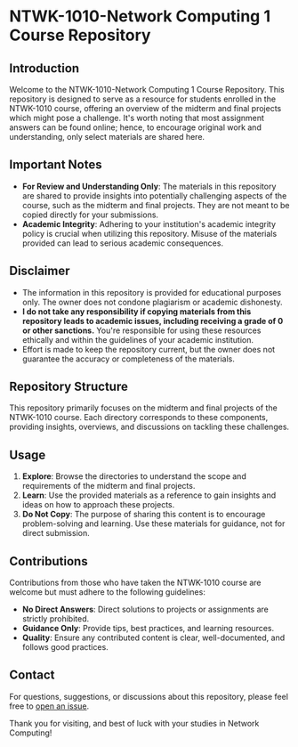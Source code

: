 # NTWK-1010-Network Computing 1 Course Repository

## Introduction
Welcome to the NTWK-1010-Network Computing 1 Course Repository. This repository is designed to serve as a resource for students enrolled in the NTWK-1010 course, offering an overview of the midterm and final projects which might pose a challenge. It's worth noting that most assignment answers can be found online; hence, to encourage original work and understanding, only select materials are shared here.

## Important Notes
- **For Review and Understanding Only**: The materials in this repository are shared to provide insights into potentially challenging aspects of the course, such as the midterm and final projects. They are not meant to be copied directly for your submissions.
- **Academic Integrity**: Adhering to your institution's academic integrity policy is crucial when utilizing this repository. Misuse of the materials provided can lead to serious academic consequences.

## Disclaimer
- The information in this repository is provided for educational purposes only. The owner does not condone plagiarism or academic dishonesty.
- **I do not take any responsibility if copying materials from this repository leads to academic issues, including receiving a grade of 0 or other sanctions.** You're responsible for using these resources ethically and within the guidelines of your academic institution.
- Effort is made to keep the repository current, but the owner does not guarantee the accuracy or completeness of the materials.

## Repository Structure
This repository primarily focuses on the midterm and final projects of the NTWK-1010 course. Each directory corresponds to these components, providing insights, overviews, and discussions on tackling these challenges.

## Usage
1. **Explore**: Browse the directories to understand the scope and requirements of the midterm and final projects.
2. **Learn**: Use the provided materials as a reference to gain insights and ideas on how to approach these projects.
3. **Do Not Copy**: The purpose of sharing this content is to encourage problem-solving and learning. Use these materials for guidance, not for direct submission.

## Contributions
Contributions from those who have taken the NTWK-1010 course are welcome but must adhere to the following guidelines:
- **No Direct Answers**: Direct solutions to projects or assignments are strictly prohibited.
- **Guidance Only**: Provide tips, best practices, and learning resources.
- **Quality**: Ensure any contributed content is clear, well-documented, and follows good practices.

## Contact
For questions, suggestions, or discussions about this repository, please feel free to [open an issue](link-to-your-repository-issues-section).

Thank you for visiting, and best of luck with your studies in Network Computing!
